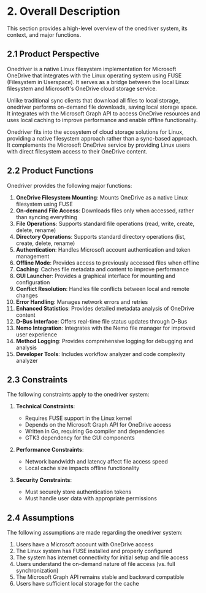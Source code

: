 # 2. Overall Description

This section provides a high-level overview of the onedriver system, its context, and major functions.

## 2.1 Product Perspective
Onedriver is a native Linux filesystem implementation for Microsoft OneDrive that integrates with the Linux operating system using FUSE (Filesystem in Userspace). It serves as a bridge between the local Linux filesystem and Microsoft's OneDrive cloud storage service.

Unlike traditional sync clients that download all files to local storage, onedriver performs on-demand file downloads, saving local storage space. It integrates with the Microsoft Graph API to access OneDrive resources and uses local caching to improve performance and enable offline functionality.

Onedriver fits into the ecosystem of cloud storage solutions for Linux, providing a native filesystem approach rather than a sync-based approach. It complements the Microsoft OneDrive service by providing Linux users with direct filesystem access to their OneDrive content.

## 2.2 Product Functions
Onedriver provides the following major functions:

1. **OneDrive Filesystem Mounting**: Mounts OneDrive as a native Linux filesystem using FUSE
2. **On-demand File Access**: Downloads files only when accessed, rather than syncing everything
3. **File Operations**: Supports standard file operations (read, write, create, delete, rename)
4. **Directory Operations**: Supports standard directory operations (list, create, delete, rename)
5. **Authentication**: Handles Microsoft account authentication and token management
6. **Offline Mode**: Provides access to previously accessed files when offline
7. **Caching**: Caches file metadata and content to improve performance
8. **GUI Launcher**: Provides a graphical interface for mounting and configuration
9. **Conflict Resolution**: Handles file conflicts between local and remote changes
10. **Error Handling**: Manages network errors and retries
11. **Enhanced Statistics**: Provides detailed metadata analysis of OneDrive content
12. **D-Bus Interface**: Offers real-time file status updates through D-Bus
13. **Nemo Integration**: Integrates with the Nemo file manager for improved user experience
14. **Method Logging**: Provides comprehensive logging for debugging and analysis
15. **Developer Tools**: Includes workflow analyzer and code complexity analyzer

## 2.3 Constraints
The following constraints apply to the onedriver system:

1. **Technical Constraints**:
   - Requires FUSE support in the Linux kernel
   - Depends on the Microsoft Graph API for OneDrive access
   - Written in Go, requiring Go compiler and dependencies
   - GTK3 dependency for the GUI components

2. **Performance Constraints**:
   - Network bandwidth and latency affect file access speed
   - Local cache size impacts offline functionality

3. **Security Constraints**:
   - Must securely store authentication tokens
   - Must handle user data with appropriate permissions

## 2.4 Assumptions
The following assumptions are made regarding the onedriver system:

1. Users have a Microsoft account with OneDrive access
2. The Linux system has FUSE installed and properly configured
3. The system has internet connectivity for initial setup and file access
4. Users understand the on-demand nature of file access (vs. full synchronization)
5. The Microsoft Graph API remains stable and backward compatible
6. Users have sufficient local storage for the cache
